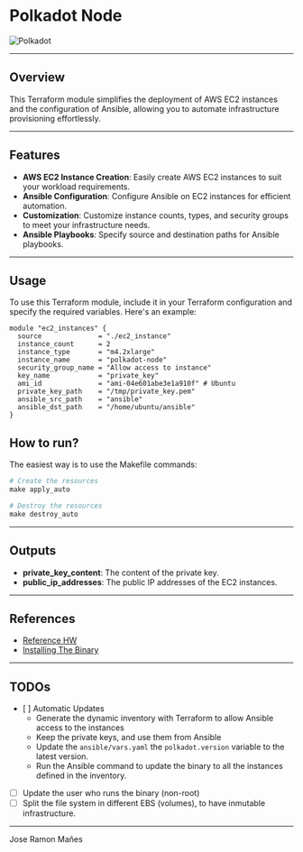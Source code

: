 # Polkadot Node

![Polkadot](https://wiki.polkadot.network/img/Polkadot_Logo_Horizontal_Pink-Black.svg)

---

## Overview

This Terraform module simplifies the deployment of AWS EC2 instances and the configuration of Ansible, allowing you to automate infrastructure provisioning effortlessly.

---

## Features

- **AWS EC2 Instance Creation**: Easily create AWS EC2 instances to suit your workload requirements.
- **Ansible Configuration**: Configure Ansible on EC2 instances for efficient automation.
- **Customization**: Customize instance counts, types, and security groups to meet your infrastructure needs.
- **Ansible Playbooks**: Specify source and destination paths for Ansible playbooks.

---

## Usage

To use this Terraform module, include it in your Terraform configuration and specify the required variables. Here's an example:

```hcl
module "ec2_instances" {
  source              = "./ec2_instance"
  instance_count      = 2
  instance_type       = "m4.2xlarge"
  instance_name       = "polkadot-node"
  security_group_name = "Allow access to instance"
  key_name            = "private_key"
  ami_id              = "ami-04e601abe3e1a910f" # Ubuntu
  private_key_path    = "/tmp/private_key.pem"
  ansible_src_path    = "ansible"
  ansible_dst_path    = "/home/ubuntu/ansible"
}
```

## How to run?

The easiest way is to use the Makefile commands:

```Makefile
# Create the resources
make apply_auto

# Destroy the resources
make destroy_auto
```

---

## Outputs

- **private_key_content**: The content of the private key.
- **public_ip_addresses**: The public IP addresses of the EC2 instances.

---

## References

- [Reference HW](https://wiki.polkadot.network/docs/maintain-guides-how-to-validate-polkadot#reference-hardware)
- [Installing The Binary](https://wiki.polkadot.network/docs/maintain-guides-how-to-validate-polkadot#installing-the-polkadot-binary)

---

## TODOs

- [ ] Automatic Updates
  - Generate the dynamic inventory with Terraform to allow Ansible access to the instances
  - Keep the private keys, and use them from Ansible
  - Update the `ansible/vars.yaml` the `polkadot.version` variable to the latest version.
  - Run the Ansible command to update the binary to all the instances defined in the inventory.
- [ ] Update the user who runs the binary (non-root)
- [ ] Split the file system in different EBS (volumes), to have inmutable infrastructure.

---

Jose Ramon Mañes
